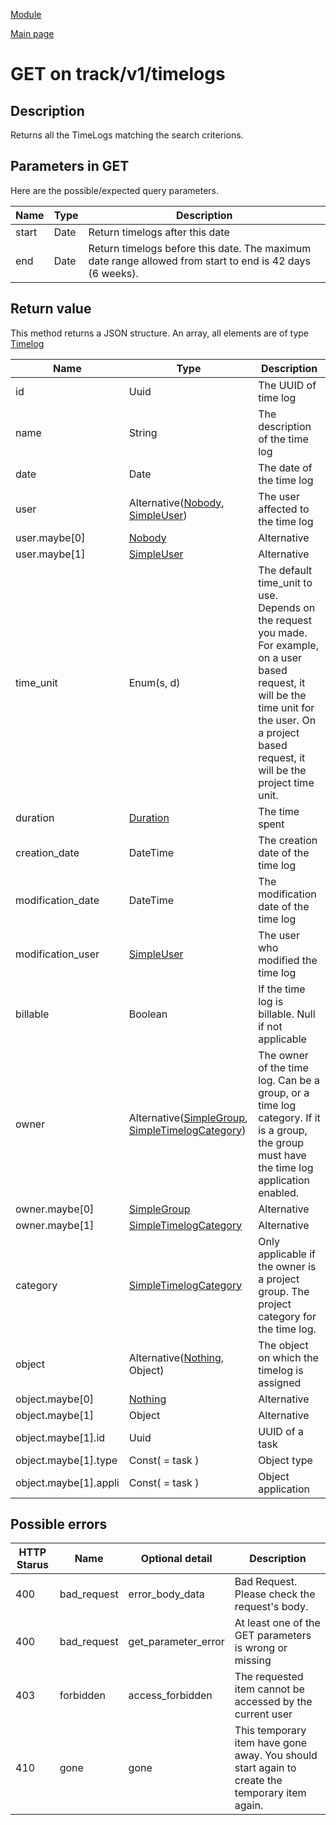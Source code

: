 
[Module](./README.md)

[Main page](../README.md)


# GET on track/v1/timelogs

## Description


Returns all the TimeLogs matching the search criterions.





## Parameters in GET

Here are the possible/expected query parameters.

Name    |  Type   |  Description 
--------|---------|--------------
start | Date | Return timelogs after this date
end | Date | Return timelogs before this date. The maximum date range allowed from start to end is 42 days (6 weeks).






## Return value


This method returns a JSON structure. An array, all elements are of type [Timelog](../types/Timelog.md) 

Name   |  Type   |  Description
-------|---------|-------------
id | Uuid | The UUID of time log
name | String | The description of the time log
date | Date | The date of the time log
user | Alternative([Nobody](../types/Nobody.md), [SimpleUser](../types/SimpleUser.md)) | The user affected to the time log
user.maybe[0] | [Nobody](../types/Nobody.md) | Alternative
user.maybe[1] | [SimpleUser](../types/SimpleUser.md) | Alternative
time_unit | Enum(s, d) | The default time_unit to use. Depends on the request you made. For example, on a user based request, it will be the time unit for the user. On a project based request, it will be the project time unit.
duration | [Duration](../types/Duration.md) | The time spent
creation_date | DateTime | The creation date of the time log
modification_date | DateTime | The modification date of the time log
modification_user | [SimpleUser](../types/SimpleUser.md) | The user who modified the time log
billable | Boolean | If the time log is billable. Null if not applicable
owner | Alternative([SimpleGroup](../types/SimpleGroup.md), [SimpleTimelogCategory](../types/SimpleTimelogCategory.md)) | The owner of the time log. Can be a group, or a time log category. If it is a group, the group must have the time log application enabled.
owner.maybe[0] | [SimpleGroup](../types/SimpleGroup.md) | Alternative
owner.maybe[1] | [SimpleTimelogCategory](../types/SimpleTimelogCategory.md) | Alternative
category | [SimpleTimelogCategory](../types/SimpleTimelogCategory.md) | Only applicable if the owner is a project group. The project category for the time log.
object | Alternative([Nothing](../types/Nothing.md), Object) | The object on which the timelog is assigned
object.maybe[0] | [Nothing](../types/Nothing.md) | Alternative
object.maybe[1] | Object | Alternative
object.maybe[1].id | Uuid | UUID of a task
object.maybe[1].type | Const( = task ) | Object type
object.maybe[1].appli | Const( = task ) | Object application






## Possible errors


HTTP Starus | Name   | Optional detail   | Description  
------------|--------|-------------------|------------
400 | bad_request | error_body_data | Bad Request. Please check the request's body.	
400 | bad_request | get_parameter_error | At least one of the GET parameters is wrong or missing	
403 | forbidden | access_forbidden | The requested item cannot be accessed by the current user	
410 | gone | gone | This temporary item have gone away. You should start again to create the temporary item again.	



